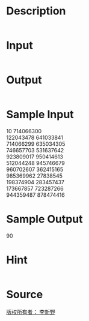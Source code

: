 
# Description

<div class="content"><p><img border="0" alt="" src="source/bzoj/2030/img/aHR0cHM6Ly9seWRzeS5jb20vSnVkZ2VPbmxpbmUvaW1hZ2VzLzIwMzBfMS5qcGc=.jpg"/></p></div>

# Input

<div class="content"><p><img border="0" alt="" src="source/bzoj/2030/img/aHR0cHM6Ly9seWRzeS5jb20vSnVkZ2VPbmxpbmUvaW1hZ2VzLzIwMzBfMi5qcGc=.jpg"/></p></div>

# Output

<div class="content"><p><img border="0" alt="" src="source/bzoj/2030/img/aHR0cHM6Ly9seWRzeS5jb20vSnVkZ2VPbmxpbmUvaW1hZ2VzLzIwMzBfMy5qcGc=.jpg"/></p></div>

# Sample Input

<div class="content"><span class="sampledata">10 714066300<br/>
122043478 641033841<br/>
714066299 635034305<br/>
746657703 531637642<br/>
923809017 950414613<br/>
512044248 945746679<br/>
960702607 362415165<br/>
985369962 27838545<br/>
198374904 283457437<br/>
173667857 723287266<br/>
944359487 878474416<br/>
</span></div>

# Sample Output

<div class="content"><span class="sampledata">90</span></div>

# Hint

<div class="content"><p></p><p><img border="0" alt="" src="source/bzoj/2030/img/aHR0cHM6Ly9seWRzeS5jb20vSnVkZ2VPbmxpbmUvaW1hZ2VzLzIwMzBfNC5qcGc=.jpg"/></p><p></p></div>

# Source

<div class="content"><p><a href="problemset.php?search=版权所有者： 李新野">版权所有者： 李新野</a></p></div>

